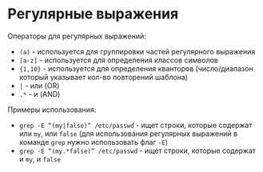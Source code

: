 # Регулярные выражения

Операторы для регулярных выражений:

- `(a)` - используется для группировки частей регулярного выражения
- `[a-z]` - используется для определения классов символов
- `{1,10}` - используется для определения кванторов (число/диапазон который указывает кол-во повторений шаблона)
- `|` - или (OR)
- `.*` - и (AND)

Примеры использования:

- `grep -E “(my|false)” /etc/passwd` - ищет строки, которые содержат или `my`, или `false` (для использования регулярных выражений в команде `grep` нужно использовать флаг `-Е`)
- `grep -E “(my.*false)” /etc/passwd` - ищет строки, которые содержат и `my`, и `false`